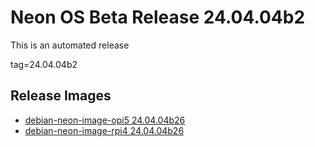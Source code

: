 # Neon OS Beta Release 24.04.04b2
This is an automated release

tag=24.04.04b2

## Release Images
- [debian-neon-image-opi5 24.04.04b26](https://2222.us/app/files/neon_images/core/opi5/dev/debian-neon-image-opi5_2024-04-04_15_23.img.xz)
- [debian-neon-image-rpi4 24.04.04b26](https://2222.us/app/files/neon_images/core/rpi4/dev/debian-neon-image-rpi4_2024-04-04_15_23.img.xz)
